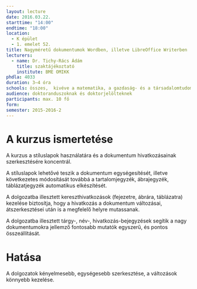 ```yaml
---
layout: lecture
date: 2016.03.22.
starttime: "14:00"
endtime: "18:00"
location:
  - K épület
  - 1. emelet 52.
title: Nagyméretű dokumentumok Wordben, illetve LibreOffice Writerben
lecturers:
  - name: Dr. Tichy-Rács Ádám
    title: szaktájékoztató
    institute: BME OMIKK
phdla: 4033
duration: 3–4 óra
schools: összes,  kivéve a matematika, a gazdaság- és a társadalomtudományok területeit
audience: doktoranduszoknak és doktorjelölteknek
participants: max. 10 fő
form: 
semester: 2015-2016-2
---
```


# A kurzus ismertetése

A kurzus a stíluslapok használatára és a dokumentum hivatkozásainak szerkesztésére koncentrál.

A stíluslapok lehetővé teszik a dokumentum egységesítését, illetve következetes módosítását továbbá a tartalomjegyzék, ábrajegyzék, táblázatjegyzék automatikus elkészítését.

A dolgozatba illesztett kereszthivatkozások (fejezetre, ábrára, táblázatra) kezelése biztosítja, hogy a hivatkozás a dokumentum változásai, átszerkesztései után is a megfelelő helyre mutassanak.

A dolgozatba illesztett tárgy-, név-, hivatkozás-bejegyzések segítik a nagy dokumentumokra jellemző fontosabb mutatók egyszerű, és pontos összeállítását.

# Hatása

A dolgozatok kényelmesebb, egységesebb szerkesztése, a változások könnyebb kezelése.

